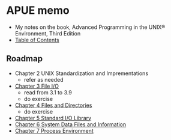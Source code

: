 

# APUE memo

* My notes on the book, Advanced Programming in the UNIX® Environment, Third Edition
* [Table of Contents](http://apuebook.com/toc3e.html)

## 

## Roadmap

* Chapter 2 UNIX Standardization and Imprementations
	* refer as needed
* [Chapter 3 File I/O](./apue_ch03)
	* read from 3.1 to 3.9
	* do exercise
* [Chapter 4 Files and Directories](./apue_ch04)
	* do exercise
* [Chapter 5 Standard I/O Library](./apue_ch05)
* [Chapter 6 System Data Files and Information](./apue_ch06.md)
* [Chapter 7 Process Environment](./apue_ch07.md)


<!--stackedit_data:
eyJoaXN0b3J5IjpbMTI4NjY0MDU4LC0xMjQzNzMzMTE4LDY3OD
M4MTYyMSw4NzQxNTMwNCwtMTIzNTIzOTQ1OCw1MTkxNzIxNDYs
MTc1NzY2NTcxNiwtMTE4NDkyMzY4NiwxMjk1NjAyNzIwLDEwNz
gxOTUwNCwtMTIzNTIzNTYyMCwtOTk2MzI0MTQ3LDE0MzQ5NjQw
MSwtMTg3ODA5MzY0MSwtMTI2MjIxODY0OCwtMzk4OTA3NTkwLC
0xMjYyMjE4NjQ4LDI4Mzc1MTU2NCwxOTM3MjAyNzgzLDc0OTQw
NTk0Nl19
-->